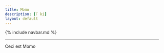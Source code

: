 ```yaml
---
title: Momo
description: [T ki]
layout: default
---
```


{% include navbar.md %}

---

Ceci est Momo

